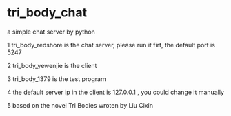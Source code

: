 # tri_body_chat
a simple chat server by python

1 tri_body_redshore is the chat server, please run it firt, the default port is 5247

2 tri_body_yewenjie is the client

3 tri_body_1379 is the test program

4 the default server ip in the client is 127.0.0.1 , you could change it manually

5 based on the novel Tri Bodies wroten by Liu Cixin
